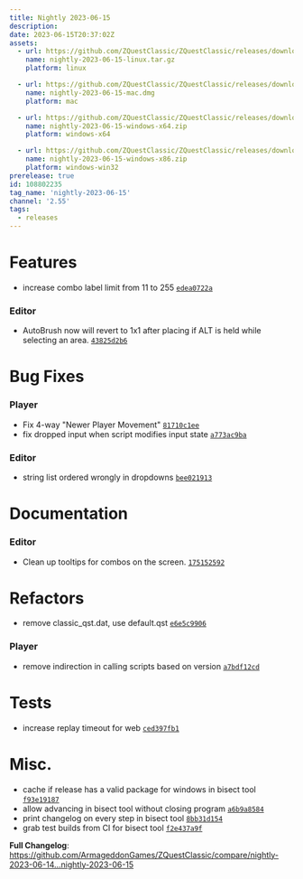 ```yaml
---
title: Nightly 2023-06-15
description: 
date: 2023-06-15T20:37:02Z
assets: 
  - url: https://github.com/ZQuestClassic/ZQuestClassic/releases/download/nightly-2023-06-15/nightly-2023-06-15-linux.tar.gz
    name: nightly-2023-06-15-linux.tar.gz
    platform: linux

  - url: https://github.com/ZQuestClassic/ZQuestClassic/releases/download/nightly-2023-06-15/nightly-2023-06-15-mac.dmg
    name: nightly-2023-06-15-mac.dmg
    platform: mac

  - url: https://github.com/ZQuestClassic/ZQuestClassic/releases/download/nightly-2023-06-15/nightly-2023-06-15-windows-x64.zip
    name: nightly-2023-06-15-windows-x64.zip
    platform: windows-x64

  - url: https://github.com/ZQuestClassic/ZQuestClassic/releases/download/nightly-2023-06-15/nightly-2023-06-15-windows-x86.zip
    name: nightly-2023-06-15-windows-x86.zip
    platform: windows-win32
prerelease: true
id: 108802235
tag_name: 'nightly-2023-06-15'
channel: '2.55'
tags:
  - releases
---
```


# Features

- increase combo label limit from 11 to 255 [`edea0722a`](https://github.com/ArmageddonGames/ZQuestClassic/commit/edea0722ad8b3d9599f7a5f53226112d1950ffa3)

### Editor

- AutoBrush now will revert to 1x1 after placing if ALT is held while selecting an area. [`43825d2b6`](https://github.com/ArmageddonGames/ZQuestClassic/commit/43825d2b654697fc0e34e727d29a60ecc265aae2)

# Bug Fixes

### Player

- Fix 4-way "Newer Player Movement" [`81710c1ee`](https://github.com/ArmageddonGames/ZQuestClassic/commit/81710c1eeedd751e9c2f0c0e24c10020109f4cb5)
- fix dropped input when script modifies input state [`a773ac9ba`](https://github.com/ArmageddonGames/ZQuestClassic/commit/a773ac9baf5dcbb88f3fb737b27b0435bbcada47)

### Editor

- string list ordered wrongly in dropdowns [`bee021913`](https://github.com/ArmageddonGames/ZQuestClassic/commit/bee021913b8f582ed5ee96b257f8c9824ddfb8b3)

# Documentation

### Editor

- Clean up tooltips for combos on the screen. [`175152592`](https://github.com/ArmageddonGames/ZQuestClassic/commit/1751525922ab4c616d1b28ae44e4f4da4807dd58)

# Refactors

- remove classic_qst.dat, use default.qst [`e6e5c9906`](https://github.com/ArmageddonGames/ZQuestClassic/commit/e6e5c99066a242f6ea4258a5a13167a546e85d7b)

### Player

- remove indirection in calling scripts based on version [`a7bdf12cd`](https://github.com/ArmageddonGames/ZQuestClassic/commit/a7bdf12cd5f0c27e0795ed4cd98091d9af39d3b7)

# Tests

- increase replay timeout for web [`ced397fb1`](https://github.com/ArmageddonGames/ZQuestClassic/commit/ced397fb113694081e03b435cc059453e5276526)

# Misc.

- cache if release has a valid package for windows in bisect tool [`f93e19187`](https://github.com/ArmageddonGames/ZQuestClassic/commit/f93e191871d926dd27c447b0cd35928b49a62de8)
- allow advancing in bisect tool without closing program [`a6b9a8584`](https://github.com/ArmageddonGames/ZQuestClassic/commit/a6b9a858408003edff49f1271218797ba31d6c73)
- print changelog on every step in bisect tool [`8bb31d154`](https://github.com/ArmageddonGames/ZQuestClassic/commit/8bb31d154375f20e470f42e533de435e4ac037a0)
- grab test builds from CI for bisect tool [`f2e437a9f`](https://github.com/ArmageddonGames/ZQuestClassic/commit/f2e437a9fe9921273a2190982d9e1cce7c3d88e6)



**Full Changelog**: https://github.com/ArmageddonGames/ZQuestClassic/compare/nightly-2023-06-14...nightly-2023-06-15
